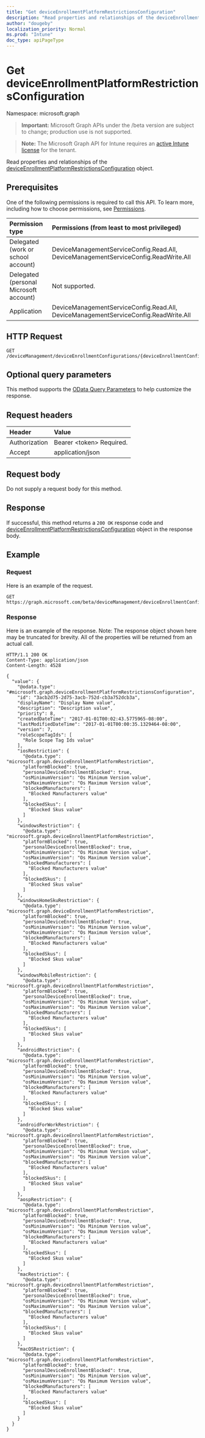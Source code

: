 ```yaml
---
title: "Get deviceEnrollmentPlatformRestrictionsConfiguration"
description: "Read properties and relationships of the deviceEnrollmentPlatformRestrictionsConfiguration object."
author: "dougeby"
localization_priority: Normal
ms.prod: "Intune"
doc_type: apiPageType
---
```


# Get deviceEnrollmentPlatformRestrictionsConfiguration

Namespace: microsoft.graph

> **Important:** Microsoft Graph APIs under the /beta version are subject to change; production use is not supported.

> **Note:** The Microsoft Graph API for Intune requires an [active Intune license](https://go.microsoft.com/fwlink/?linkid=839381) for the tenant.

Read properties and relationships of the [deviceEnrollmentPlatformRestrictionsConfiguration](../resources/intune-onboarding-deviceenrollmentplatformrestrictionsconfiguration.md) object.

## Prerequisites
One of the following permissions is required to call this API. To learn more, including how to choose permissions, see [Permissions](/graph/permissions-reference).

|Permission type|Permissions (from least to most privileged)|
|:---|:---|
|Delegated (work or school account)|DeviceManagementServiceConfig.Read.All, DeviceManagementServiceConfig.ReadWrite.All|
|Delegated (personal Microsoft account)|Not supported.|
|Application|DeviceManagementServiceConfig.Read.All, DeviceManagementServiceConfig.ReadWrite.All|

## HTTP Request
<!-- {
  "blockType": "ignored"
}
-->
``` http
GET /deviceManagement/deviceEnrollmentConfigurations/{deviceEnrollmentConfigurationId}
```

## Optional query parameters
This method supports the [OData Query Parameters](/graph/query-parameters) to help customize the response.

## Request headers
|Header|Value|
|:---|:---|
|Authorization|Bearer &lt;token&gt; Required.|
|Accept|application/json|

## Request body
Do not supply a request body for this method.

## Response
If successful, this method returns a `200 OK` response code and [deviceEnrollmentPlatformRestrictionsConfiguration](../resources/intune-onboarding-deviceenrollmentplatformrestrictionsconfiguration.md) object in the response body.

## Example

### Request
Here is an example of the request.
``` http
GET https://graph.microsoft.com/beta/deviceManagement/deviceEnrollmentConfigurations/{deviceEnrollmentConfigurationId}
```

### Response
Here is an example of the response. Note: The response object shown here may be truncated for brevity. All of the properties will be returned from an actual call.
``` http
HTTP/1.1 200 OK
Content-Type: application/json
Content-Length: 4528

{
  "value": {
    "@odata.type": "#microsoft.graph.deviceEnrollmentPlatformRestrictionsConfiguration",
    "id": "3acb2d75-2d75-3acb-752d-cb3a752dcb3a",
    "displayName": "Display Name value",
    "description": "Description value",
    "priority": 8,
    "createdDateTime": "2017-01-01T00:02:43.5775965-08:00",
    "lastModifiedDateTime": "2017-01-01T00:00:35.1329464-08:00",
    "version": 7,
    "roleScopeTagIds": [
      "Role Scope Tag Ids value"
    ],
    "iosRestriction": {
      "@odata.type": "microsoft.graph.deviceEnrollmentPlatformRestriction",
      "platformBlocked": true,
      "personalDeviceEnrollmentBlocked": true,
      "osMinimumVersion": "Os Minimum Version value",
      "osMaximumVersion": "Os Maximum Version value",
      "blockedManufacturers": [
        "Blocked Manufacturers value"
      ],
      "blockedSkus": [
        "Blocked Skus value"
      ]
    },
    "windowsRestriction": {
      "@odata.type": "microsoft.graph.deviceEnrollmentPlatformRestriction",
      "platformBlocked": true,
      "personalDeviceEnrollmentBlocked": true,
      "osMinimumVersion": "Os Minimum Version value",
      "osMaximumVersion": "Os Maximum Version value",
      "blockedManufacturers": [
        "Blocked Manufacturers value"
      ],
      "blockedSkus": [
        "Blocked Skus value"
      ]
    },
    "windowsHomeSkuRestriction": {
      "@odata.type": "microsoft.graph.deviceEnrollmentPlatformRestriction",
      "platformBlocked": true,
      "personalDeviceEnrollmentBlocked": true,
      "osMinimumVersion": "Os Minimum Version value",
      "osMaximumVersion": "Os Maximum Version value",
      "blockedManufacturers": [
        "Blocked Manufacturers value"
      ],
      "blockedSkus": [
        "Blocked Skus value"
      ]
    },
    "windowsMobileRestriction": {
      "@odata.type": "microsoft.graph.deviceEnrollmentPlatformRestriction",
      "platformBlocked": true,
      "personalDeviceEnrollmentBlocked": true,
      "osMinimumVersion": "Os Minimum Version value",
      "osMaximumVersion": "Os Maximum Version value",
      "blockedManufacturers": [
        "Blocked Manufacturers value"
      ],
      "blockedSkus": [
        "Blocked Skus value"
      ]
    },
    "androidRestriction": {
      "@odata.type": "microsoft.graph.deviceEnrollmentPlatformRestriction",
      "platformBlocked": true,
      "personalDeviceEnrollmentBlocked": true,
      "osMinimumVersion": "Os Minimum Version value",
      "osMaximumVersion": "Os Maximum Version value",
      "blockedManufacturers": [
        "Blocked Manufacturers value"
      ],
      "blockedSkus": [
        "Blocked Skus value"
      ]
    },
    "androidForWorkRestriction": {
      "@odata.type": "microsoft.graph.deviceEnrollmentPlatformRestriction",
      "platformBlocked": true,
      "personalDeviceEnrollmentBlocked": true,
      "osMinimumVersion": "Os Minimum Version value",
      "osMaximumVersion": "Os Maximum Version value",
      "blockedManufacturers": [
        "Blocked Manufacturers value"
      ],
      "blockedSkus": [
        "Blocked Skus value"
      ]
    },
    "aospRestriction": {
      "@odata.type": "microsoft.graph.deviceEnrollmentPlatformRestriction",
      "platformBlocked": true,
      "personalDeviceEnrollmentBlocked": true,
      "osMinimumVersion": "Os Minimum Version value",
      "osMaximumVersion": "Os Maximum Version value",
      "blockedManufacturers": [
        "Blocked Manufacturers value"
      ],
      "blockedSkus": [
        "Blocked Skus value"
      ]
    },
    "macRestriction": {
      "@odata.type": "microsoft.graph.deviceEnrollmentPlatformRestriction",
      "platformBlocked": true,
      "personalDeviceEnrollmentBlocked": true,
      "osMinimumVersion": "Os Minimum Version value",
      "osMaximumVersion": "Os Maximum Version value",
      "blockedManufacturers": [
        "Blocked Manufacturers value"
      ],
      "blockedSkus": [
        "Blocked Skus value"
      ]
    },
    "macOSRestriction": {
      "@odata.type": "microsoft.graph.deviceEnrollmentPlatformRestriction",
      "platformBlocked": true,
      "personalDeviceEnrollmentBlocked": true,
      "osMinimumVersion": "Os Minimum Version value",
      "osMaximumVersion": "Os Maximum Version value",
      "blockedManufacturers": [
        "Blocked Manufacturers value"
      ],
      "blockedSkus": [
        "Blocked Skus value"
      ]
    }
  }
}
```



